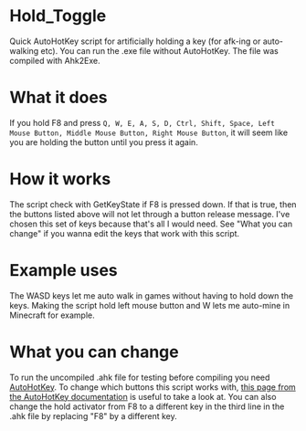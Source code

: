 # Hold_Toggle
Quick AutoHotKey script for artificially holding a key (for afk-ing or auto-walking etc). You can run the .exe file without AutoHotKey. The file was compiled with Ahk2Exe.

# What it does
If you hold F8 and press `Q, W, E, A, S, D, Ctrl, Shift, Space, Left Mouse Button, Middle Mouse Button, Right Mouse Button`, it will seem like you are holding the button until you press it again.

# How it works
The script check with GetKeyState if F8 is pressed down. If that is true, then the buttons listed above will not let through a button release message. I've chosen this set of keys because that's all I would need. See "What you can change" if you wanna edit the keys that work with this script.

# Example uses
The WASD keys let me auto walk in games without having to hold down the keys.
Making the script hold left mouse button and W lets me auto-mine in Minecraft for example.

# What you can change
To run the uncompiled .ahk file for testing before compiling you need [AutoHotKey](https://www.autohotkey.com/). To change which buttons this script works with, [this page from the AutoHotKey documentation](https://www.autohotkey.com/docs/v1/KeyList.htm) is useful to take a look at. You can also change the hold activator from F8 to a different key in the third line in the .ahk file by replacing "F8" by a different key.
